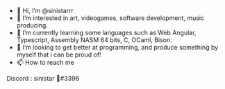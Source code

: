 - 👋 Hi, I’m @sinistarrr
- 👀 I’m interested in art, videogames, software development, music producing.
- 🌱 I’m currently learning some languages such as Web Angular, Typescript, Assembly NASM 64 bits, C, OCaml, Bison.
- 💞️ I’m looking to get better at programming, and produce something by myself that i can be proud of!
- 📫 How to reach me 

 Discord : sinistar 🌙#3396
